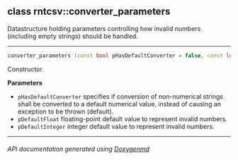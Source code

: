 ## class rntcsv::converter_parameters

Datastructure holding parameters controlling how invalid numbers (including empty strings) should be handled.  

---

```c++
converter_parameters (const bool pHasDefaultConverter = false, const long double pDefaultFloat = std::numeric_limits<long double>::signaling_NaN(), const long long pDefaultInteger = 0)
```
Constructor. 

**Parameters**
- `pHasDefaultConverter` specifies if conversion of non-numerical strings shall be converted to a default numerical value, instead of causing an exception to be thrown (default). 
- `pDefaultFloat` floating-point default value to represent invalid numbers. 
- `pDefaultInteger` integer default value to represent invalid numbers. 

---

###### API documentation generated using [Doxygenmd](https://github.com/d99kris/doxygenmd)

